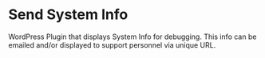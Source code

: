 Send System Info
================

WordPress Plugin that displays System Info for debugging.  This info can be emailed and/or displayed to support personnel via unique URL.

